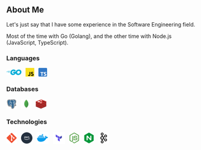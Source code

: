 ## About Me

Let's just say that I have some experience in the Software Engineering field.

Most of the time with Go (Golang), and the other time with Node.js (JavaScript, TypeScript).

### Languages
<a href="https://golang.org/"><img style="vertical-align: middle;" title="Go (Golang)" alt="Go (Golang)" src="./assets/golang-icon.svg" width=40></a>&ensp;
<a href="https://javascript.com/"><img style="vertical-align: middle;" title="Javascript" alt="Javascript" src="./assets/javascript-icon.svg" width=23></a>&ensp;
<a href="https://typescriptlang.org/"><img style="vertical-align: middle;" title="Typescript" alt="Typescript" src="./assets/typescript-icon.svg" width=23></a>&ensp;

### Databases
<a href="https://postgresql.org/"><img style="vertical-align: middle;" title="PostgreSQL" alt="PostgreSQL" src="./assets/pgsql-icon.svg" height=28></a>&ensp;
<a href="https://mongodb.com/"><img style="vertical-align: middle;" title="MongoDB" alt="MongoDB" src="./assets/mongodb-icon.svg" height=28></a>&ensp;
<a href="https://redis.io/"><img style="vertical-align: middle;" title="Redis" alt="Redis" src="./assets/redis-icon.svg" height=28></a>&ensp;

### Technologies
<a href="https://git-scm.com/"><img style="vertical-align: middle;" title="Git" alt="Git" src="./assets/git-scm-icon.svg" height=28></a>&ensp;
<a href="https://aws.amazon.com/"><img style="vertical-align: middle;" title="AWS (Amazon Web Service)" alt="AWS (Amazon Web Service)" src="./assets/aws-icon.svg" height=30></a>&ensp;
<a href="https://docker.com/"><img style="vertical-align: middle;" title="Docker" alt="Docker" src="./assets/docker-icon.svg" height=32></a>&ensp;
<a href="https://terraform.io//"><img style="vertical-align: middle;" title="Terraform" alt="Terraform" src="./assets/terraform-icon.svg" height=32></a>&ensp;
<a href="https://nodejs.org/"><img style="vertical-align: middle;" title="NodeJS" alt="NodeJS" src="./assets/nodejs-icon.svg" height=28></a>&ensp;
<a href="https://nginx.com/"><img style="vertical-align: middle;" title="NginX" alt="NginX" src="./assets/nginx-icon.svg" height=28></a>&ensp;
<a href="https://kafka.apache.org/"><img style="vertical-align: middle;" title="Kafka" alt="Kafka" src="./assets/kafka-icon.svg" height=28></a>&ensp;
